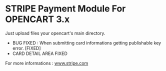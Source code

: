 # STRIPE Payment Module For OPENCART 3.x

Just upload files your opencart's main directory. 

* BUG FIXED :  When submitting card informations getting publishable key error. [FIXED]
* CARD DETAIL AREA FIXED

For more informations : www.stripe.com
